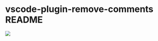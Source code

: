 # vscode-plugin-remove-comments README

<img src="http://img.zhufengpeixun.com/remove-js-comments.png"/>
